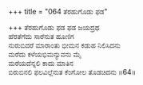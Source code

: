 +++
title = "064 ತೆರಹುಗೊಡು ಫಡ"

+++
ತೆರಹುಗೊಡು ಫಡ ಫಡ ಜಯದ್ರಥ  
ಹೆರತೆಗೆದು ಸಾರೆನುತ ಹೂಣಿಗ  
ನುರುಬಿದರೆ ಮಾರಾಂತು ಭೀಮನ ಕಡುಹ ನಿಲಿಸಿದನು  
ಮರೆದು ಕಳೆಯಭಿಮನ್ಯುವನು ಮೈ  
ಮರೆಯದೆನ್ನಲಿ ಕಾದು ಮಾತಿನ  
ಬಿರುಬಿನಲಿ ಫಲವಿಲ್ಲೆನುತ ಕೆಂಗೋಲ ತೊಡಚಿದನು     ॥64॥